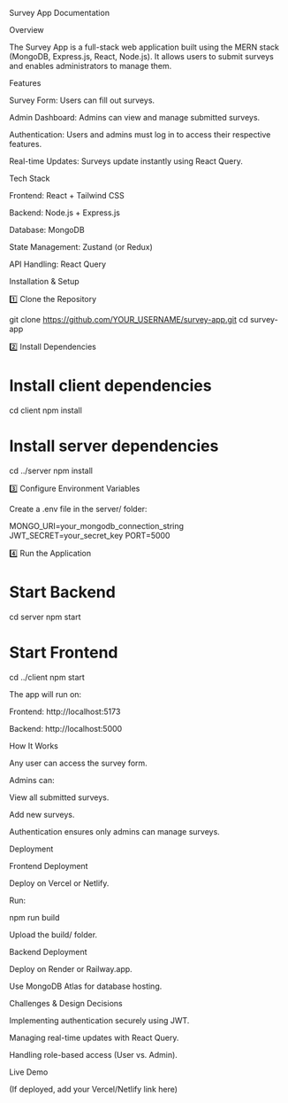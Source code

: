 Survey App Documentation

Overview

The Survey App is a full-stack web application built using the MERN stack (MongoDB, Express.js, React, Node.js). It allows users to submit surveys and enables administrators to manage them.

Features

Survey Form: Users can fill out surveys.

Admin Dashboard: Admins can view and manage submitted surveys.

Authentication: Users and admins must log in to access their respective features.

Real-time Updates: Surveys update instantly using React Query.

Tech Stack

Frontend: React + Tailwind CSS

Backend: Node.js + Express.js

Database: MongoDB

State Management: Zustand (or Redux)

API Handling: React Query

Installation & Setup

1️⃣ Clone the Repository

git clone https://github.com/YOUR_USERNAME/survey-app.git
cd survey-app

2️⃣ Install Dependencies

# Install client dependencies
cd client
npm install

# Install server dependencies
cd ../server
npm install

3️⃣ Configure Environment Variables

Create a .env file in the server/ folder:

MONGO_URI=your_mongodb_connection_string
JWT_SECRET=your_secret_key
PORT=5000

4️⃣ Run the Application

# Start Backend
cd server
npm start

# Start Frontend
cd ../client
npm start

The app will run on:

Frontend: http://localhost:5173

Backend: http://localhost:5000

How It Works

Any user can access the survey form.

Admins can:

View all submitted surveys.

Add new surveys.

Authentication ensures only admins can manage surveys.

Deployment

Frontend Deployment

Deploy on Vercel or Netlify.

Run:

npm run build

Upload the build/ folder.

Backend Deployment

Deploy on Render or Railway.app.

Use MongoDB Atlas for database hosting.

Challenges & Design Decisions

Implementing authentication securely using JWT.

Managing real-time updates with React Query.

Handling role-based access (User vs. Admin).

Live Demo

(If deployed, add your Vercel/Netlify link here)

